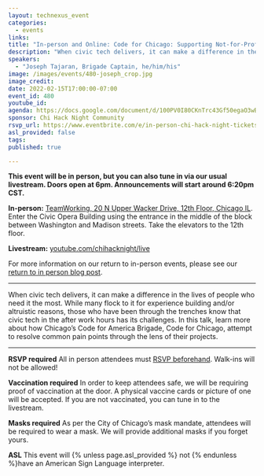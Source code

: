 ```yaml
---
layout: technexus_event
categories:
  - events
links: 
title: "In-person and Online: Code for Chicago: Supporting Not-for-Profit Organizations"
description: "When civic tech delivers, it can make a difference in the lives of people who need it the most. While many flock to it for experience building and/or altruistic reasons, those who have been through the trenches know that civic tech in the after work hours has its challenges. In this talk, learn more about how Chicago’s Code for America Brigade, Code for Chicago, attempt to resolve common pain points through the lens of their projects."
speakers:
  - "Joseph Tajaran, Brigade Captain, he/him/his"
image: /images/events/480-joseph_crop.jpg
image_credit: 
date: 2022-02-15T17:00:00-07:00
event_id: 480
youtube_id: 
agenda: https://docs.google.com/document/d/100PV0I80CKnTrc43Gf50egaO3wBAe1q50jr3Ta5Kob0/edit?usp=sharing
sponsor: Chi Hack Night Community
rsvp_url: https://www.eventbrite.com/e/in-person-chi-hack-night-tickets-207988107027
asl_provided: false
tags: 
published: true

---
```


**This event will be in person, but you can also tune in via our usual livestream. Doors open at 6pm. Announcements will start around 6:20pm CST.**

**In-person:** <a href='https://www.google.com/maps/place/TechNexus+Venture+Collaborative/@41.8835673,-87.6394085,17z/data=!3m1!4b1!4m5!3m4!1s0x880e2d5be57f04c5:0xa87e47e177660090!8m2!3d41.8835673!4d-87.6372198'>TeamWorking, 20 N Upper Wacker Drive, 12th Floor, Chicago IL</a>. Enter the Civic Opera Building using the entrance in the middle of the block between Washington and Madison streets. Take the elevators to the 12th floor.

**Livestream:** <a href='https://youtube.com/chihacknight/live'>youtube.com/chihacknight/live</a>

For more information on our return to in-person events, please see our [return to in person blog post](/blog/2021/11/09/2021-return-to-in-person.html). 

---

When civic tech delivers, it can make a difference in the lives of people who need it the most. While many flock to it for experience building and/or altruistic reasons, those who have been through the trenches know that civic tech in the after work hours has its challenges. In this talk, learn more about how Chicago’s Code for America Brigade, Code for Chicago, attempt to resolve common pain points through the lens of their projects.


---

**RSVP required** All in person attendees must [RSVP beforehand]({{page.rsvp_url}}). Walk-ins will not be allowed!

**Vaccination required** In order to keep attendees safe, we will be requiring proof of vaccination at the door. A physical vaccine cards or picture of one will be accepted. If you are not vaccinated, you can tune in to the livestream.

**Masks required** As per the City of Chicago’s mask mandate, attendees will be required to wear a mask. We will provide additional masks if you forget yours.

**ASL** This event will {% unless page.asl_provided %} not {% endunless %}have an American Sign Language interpreter.
